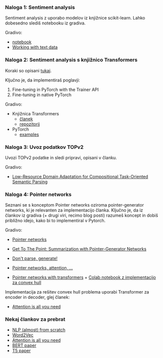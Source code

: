 ### Naloga 1: Sentiment analysis
Sentiment analysis z uporabo modelov iz knjižnice scikit-learn.
Lahko dobesedno slediš notebooku iz gradiva.

Gradivo:
* [notebook](https://sites.pitt.edu/~naraehan/presentation/Movie+Reviews+sentiment+analysis+with+Scikit-Learn.html)
* [Working with text data](https://scikit-learn.org/stable/tutorial/text_analytics/working_with_text_data.html)

### Naloga 2: Sentiment analysis s knjižnico Transformers
Koraki so opisani [tukaj](https://huggingface.co/transformers/training.html).

Ključno je, da implementiraš poglavji:
1. Fine-tuning in PyTorch with the Trainer API
2. Fine-tuning in native PyTorch

Gradivo:
* Knjižnica Transformers
    * [članek](https://arxiv.org/pdf/1910.03771.pdf)
    * [repozitorij](https://github.com/huggingface/transformers)
* PyTorch
    * [examples](https://pytorch.org/tutorials/beginner/pytorch_with_examples.html)

### Naloga 3: Uvoz podatkov TOPv2
Uvozi TOPv2 podatke in sledi pripravi, opisani v članku.

Gradivo:
* [Low-Resource Domain Adaptation for
Compositional Task-Oriented Semantic Parsing](https://arxiv.org/pdf/2010.03546.pdf)

### Naloga 4: Pointer networks
Seznani se s konceptom Pointer networks oziroma pointer-generator networks, ki je relevanten
za implementacijo članka. Ključno je, da iz člankov iz gradiva (+ drugi viri, recimo blog posti) razumeš koncept in dobiš približno idejo, kako bi to implementiral v Pytorch.

Gradivo:
* [Pointer networks](https://arxiv.org/abs/1506.03134)
* [Get To The Point: Summarization with Pointer-Generator Networks](https://arxiv.org/abs/1704.04368)
* [Don't parse, generate!](https://arxiv.org/abs/2001.11458)

* [Pointer networks, attention, ...](https://towardsdatascience.com/understanding-pointer-networks-81fbbc1ddbc8)
* [Pointer networks with transformers](https://towardsdatascience.com/pointer-networks-with-transformers-1a01d83f7543) + [Colab notebook z implementacijo za convex hull](https://colab.research.google.com/drive/1lobspU9b7dTO_HuoX-3nibZspTwfa5aX?usp=sharing)

Implementacija za rešitev convex hull problema uporabi Transformer za encoder in decoder, glej članek:
* [Attention is all you need](https://arxiv.org/abs/1706.03762)

### Nekaj člankov za prebrat
* [NLP (almost) from scratch](https://www.jmlr.org/papers/volume12/collobert11a/collobert11a.pdf)
* [Word2Vec](https://arxiv.org/abs/1301.3781)
* [Attention is all you need](https://arxiv.org/abs/1706.03762)
* [BERT paper](https://arxiv.org/abs/1810.04805)
* [T5 paper](https://arxiv.org/abs/1910.10683)
